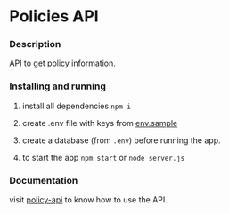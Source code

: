 # Policies API

### Description

API to get policy information.

### Installing and running

1. install all dependencies `npm i`

2. create .env file with keys from [env.sample](https://github.com/vishnuroshan/policies-api/blob/master/env.sample)

3. create a database (from `.env`) before running the app.

4. to start the app `npm start` or `node server.js`

### Documentation
visit [policy-api](https://vishnuroshan.github.io/policies-api/) to know how to use the API.









